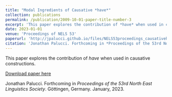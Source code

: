 ```yaml
---
title: "Modal Ingredients of Causative *have*"
collection: publications
permalink: /publication/2009-10-01-paper-title-number-3
excerpt: 'This paper explores the contribution of *have* when used in causative constructions.'
date: 2023-01-01
venue: 'Proceedings of NELS 53'
paperurl: 'http://jpalucci.github.io/files/NELS53proceedings_causativehave.pdf'
citation: 'Jonathan Palucci. Forthcoming in *Proceedings of the 53rd North East Linguistics Society*. Göttingen, Germany. January, 2023.'
---
```

This paper explores the contribution of *have* when used in causative constructions.

[Download paper here](http://jpalucci.github.io/files/NELS53proceedings_causativehave.pdf)

Jonathan Palucci. Forthcoming in *Proceedings of the 53rd North East Linguistics Society*. Göttingen, Germany. January, 2023.
